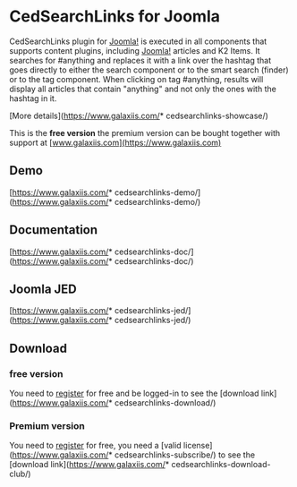 # CedSearchLinks for Joomla
CedSearchLinks plugin for [Joomla!](https://www.joomla.org) is executed in all components that supports content plugins, including [Joomla!](https://www.joomla.org) articles and K2 Items. It searches for #anything and replaces it with a link over the hashtag that goes directly to either the search component or to the smart search (finder) or to the tag component. When clicking on tag #anything, results will display all articles that contain "anything" and not only the ones with the hashtag in it.

[More details](https://www.galaxiis.com/* cedsearchlinks-showcase/) 

This is the **free version** the premium version can be bought together with support at [www.galaxiis.com](https://www.galaxiis.com)

## Demo
[https://www.galaxiis.com/* cedsearchlinks-demo/](https://www.galaxiis.com/* cedsearchlinks-demo/)

## Documentation
[https://www.galaxiis.com/* cedsearchlinks-doc/](https://www.galaxiis.com/* cedsearchlinks-doc/)

## Joomla JED
[https://www.galaxiis.com/* cedsearchlinks-jed/](https://www.galaxiis.com/* cedsearchlinks-jed/)

## Download
### free version
You need to [register](https://www.galaxiis.com/index.php/member-access?view=registration) for free and be logged-in to see the [download link](https://www.galaxiis.com/* cedsearchlinks-download/)  

### Premium version

You need to [register](https://www.galaxiis.com/index.php/member-access?view=registration) for free, you need a [valid license](https://www.galaxiis.com/* cedsearchlinks-subscribe/) to see the [download link](https://www.galaxiis.com/* cedsearchlinks-download-club/)